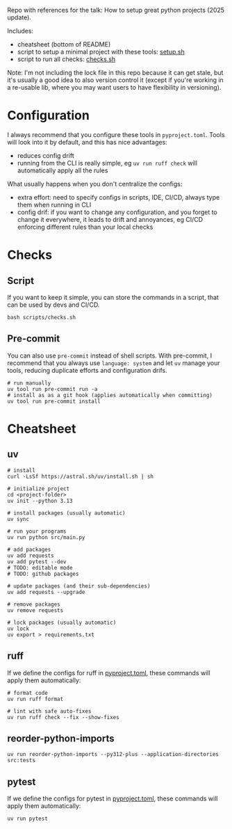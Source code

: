 Repo with references for the talk: How to setup great python projects (2025 update).

Includes:
- cheatsheet (bottom of README)
- script to setup a minimal project with these tools: [setup.sh](./scripts/setup.sh)
- script to run all checks: [checks.sh](./scripts/checks.sh)

Note: I'm not including the lock file in this repo because it can get stale, but it's usually a good idea to also version control it (except if you're working in a re-usable lib, where you may want users to have flexibility in versioning).

# Configuration

I always recommend that you configure these tools in `pyproject.toml`. Tools will look into it by default, and this has nice advantages:
- reduces config drift
- running from the CLI is really simple, eg `uv run ruff check` will automatically apply all the rules

What usually happens when you don't centralize the configs:
- extra effort: need to specify configs in scripts, IDE, CI/CD, always type them when running in CLI
- config drif: if you want to change any configuration, and you forget to change it everywhere, it leads to drift and annoyances, eg CI/CD enforcing different rules than your local checks

# Checks

## Script

If you want to keep it simple, you can store the commands in a script, that can be used by devs and CI/CD.

```shell
bash scripts/checks.sh
```

## Pre-commit

You can also use `pre-commit` instead of shell scripts.
With pre-commit, I recommend that you always use `language: system` and let `uv` manage your tools, reducing duplicate efforts and configuration drifs.

```shell
# run manually
uv tool run pre-commit run -a
# install as as a git hook (applies automatically when committing)
uv tool run pre-commit install
```

# Cheatsheet

## uv

```shell
# install
curl -LsSf https://astral.sh/uv/install.sh | sh

# initialize project
cd <project-folder>
uv init --python 3.13

# install packages (usually automatic)
uv sync

# run your programs
uv run python src/main.py

# add packages
uv add requests
uv add pytest --dev
# TODO: editable mode
# TODO: github packages

# update packages (and their sub-dependencies)
uv add requests --upgrade

# remove packages
uv remove requests

# lock packages (usually automatic)
uv lock
uv export > requirements.txt
```

## ruff

If we define the configs for ruff in [pyproject.toml](./pyproject.toml), these commands will apply them automatically:

```shell
# format code
uv run ruff format

# lint with safe auto-fixes
uv run ruff check --fix --show-fixes
```

## reorder-python-imports

```shell
uv run reorder-python-imports --py312-plus --application-directories src:tests
```

## pytest

If we define the configs for pytest in [pyproject.toml](./pyproject.toml), these commands will apply them automatically:

```shell
uv run pytest
```
